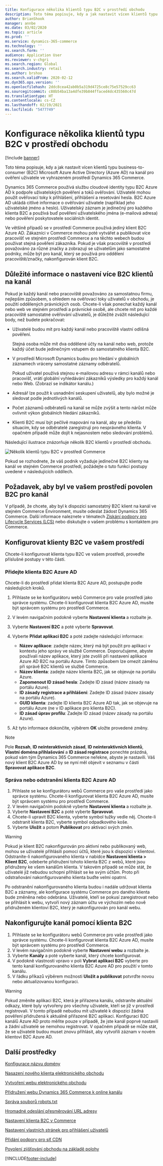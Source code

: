```yaml
---
title: Konfigurace několika klientů typu B2C v prostředí obchodu
description: Toto téma popisuje, kdy a jak nastavit vícen klientů typu business-to-consumer (B2C) Microsoft Azure Active Directory (Azure AD) na kanál pro ověření uživatele ve vyhrazeném prostředí Dynamics 365 Commerce.
author: BrianShook
manager: annbe
ms.date: 03/02/2020
ms.topic: article
ms.prod: ''
ms.service: dynamics-365-commerce
ms.technology: ''
ms.search.form: ''
audience: Application User
ms.reviewer: v-chgri
ms.search.region: Global
ms.search.industry: retail
ms.author: brshoo
ms.search.validFrom: 2020-02-12
ms.dyn365.ops.version: ''
ms.openlocfilehash: 2ddc8cea42ab0b5a319d4725ce8c75e57529cc63
ms.sourcegitcommit: c88b54ba13a4dfe39b844ffaced4dc435560c47d
ms.translationtype: HT
ms.contentlocale: cs-CZ
ms.lasthandoff: 02/19/2021
ms.locfileid: "5477749"
---
```

# <a name="configure-multiple-b2c-tenants-in-a-commerce-environment"></a>Konfigurace několika klientů typu B2C v prostředí obchodu

[!include [banner](includes/banner.md)]

Toto téma popisuje, kdy a jak nastavit vícen klientů typu business-to-consumer (B2C) Microsoft Azure Active Directory (Azure AD) na kanál pro ověření uživatele ve vyhrazeném prostředí Dynamics 365 Commerce.

Dynamics 365 Commerce používá službu cloudové identity typu B2C Azure AD k podpoře uživatelských pověření a toků ověřování. Uživatelé mohou použít ověřovací toky k přihlášení, přihlášení a resetování hesla. B2C Azure AD ukládá citlivé informace o ověřování uživatele (například jeho uživatelské jméno a heslo). Uživatelský záznam je jedinečný pro každého klienta B2C a používá buď pověření uživatelského jména (e-mailová adresa) nebo pověření poskytovatele sociálních identit.

Ve většině případů se v prostředí Commerce používá jediný klient B2C Azure AD. Zákazníci v Commerce mohou poté vytvářet a publikovat více pracovišť ve stejném prostředí Commerce a na těchto webech budou používat stejná pověření zákazníka. Pokud je však pracoviště v prostředí považováno za různé značky a zobrazují se uživatelům jako samostatné podniky, může být pro kanál, který se používá pro oddělení pracoviště/značky, nakonfigurován klient B2C.

## <a name="considerations-when-multiple-b2c-tenants-are-set-up-per-channel"></a>Důležité informace o nastavení více B2C klientů na kanál

Pokud je každý kanál nebo pracoviště považováno za samostatnou firmu, nejlepším způsobem, s ohledem na ověřovací toky uživatelů v obchodu, je použití oddělených právnických osob. Chcete-li však ponechat každý kanál nebo web ve stejném prostředí a právnické osobě, ale chcete mít pro každé pracoviště samostatné ověřování uživatelů, je důležité zvážit následující body, než budete pokračovat:

- Uživatelé budou mít pro každý kanál nebo pracoviště vlastní odlišná pověření.

    Stejná osoba může mít dva oddělené účty na kanál nebo web, protože každý účet bude jedinečným vstupem do samostatného klienta B2C.

- V prostředí Microsoft Dynamics budou pro hledání v globálních záznamech vráceny samostatné záznamy odběratelů.

    Pokud uživatel používá stejnou e-mailovou adresu v rámci kanálů nebo pracovišť, vrátí globální vyhledávání zákazníků výsledky pro každý kanál nebo Web. (Zobrazí se indikátor kanálu.)

- Adresář lze použít k usnadnění seskupení uživatelů, aby bylo možné je sledovat podle jednotlivých kanálů.
- Počet záznamů odběratelů na kanál se může zvýšit a tento nárůst může ovlivnit výkon globálních hledání zákazníků.
- Klienti B2C musí být pečlivě mapováni na kanál, aby se předešlo situacím, kdy se odběratelé zaregistrují pro nesprávného klienta. V opačném případě může dojít k nejasnostem nebo sledování problémů.

Následující ilustrace znázorňuje několik B2C klientů v prostředí obchodu.

![Několik klientů typu B2C v prostředí Commerce](media/MultiB2C_In_Environment.png)

Pokud se rozhodnete, že váš podnik vyžaduje jedinečné B2C klienty na kanál ve stejném Commerce prostředí, požádejte o tuto funkci postupy uvedené v následujících oddílech.

## <a name="request-that-b2c-per-channel-be-enabled-in-your-environment"></a>Požadavek, aby byl ve vašem prostředí povolen B2C pro kanál

V případě, že chcete, aby byl k dispozici samostatný B2C klient na kanál ve stejném Commerce Environment, musíte odeslat žádost Dynamics 365 Commerce. Další informace naleznete v tématech [Získání podpory pro Lifecycle Services (LCS)](../fin-ops-core/dev-itpro/lifecycle-services/lcs-support.md) nebo diskutujte o vašem problému s kontaktem pro Commerce.

## <a name="configure-b2c-tenants-in-your-environment"></a>Konfigurovat klienty B2C ve vašem prostředí

Chcete-li konfigurovat klienta typu B2C ve vašem prostředí, proveďte příslušné postupy v této části.

### <a name="add-an-azure-ad-b2c-tenant"></a>Přidejte klienta B2C Azure AD

Chcete-li do prostředí přidat klienta B2C Azure AD, postupujte podle následujících kroků.

1. Přihlaste se ke konfigurátoru webů Commerce pro vaše prostředí jako správce systému. Chcete-li konfigurovat klienta B2C Azure AD, musíte být správcem systému pro prostředí Commerce.
1. V levém navigačním podokně vyberte **Nastavení klienta** a rozbalte je.
1. Vyberte **Nastavení B2C** a poté vyberte **Spravovat**.
1. Vyberte **Přidat aplikaci B2C** a poté zadejte následující informace:

    - **Název aplikace**: zadejte název, který má být použit pro aplikaci v kontextu jeho správy ve službě Commerce. Doporučujeme, abyste používali název aplikace, který jste zvolili při nastavení aplikace Azure AD B2C na portálu Azure. Tímto způsobem lze omezit záměnu při správě B2C klientů ve službě Commerce.
    - **Název klienta**: zadejte název klienta B2C, jak se objevuje na portálu Azure.
    - **Zapomenout ID zásad hesla**: Zadejte ID zásad (název zásady na portálu Azure).
    - **ID zásady registrace a přihlášení**: Zadejte ID zásad (název zásady na portálu Azure).
    - **GUID klienta**: zadejte ID klienta B2C Azure AD tak, jak se objevuje na portálu Azure (ne v ID aplikace pro klienta B2C).
    - **ID zásad úprav profilu**: Zadejte ID zásad (název zásady na portálu Azure).

1. Až tyto informace dokončíte, výběrem **OK** uložte provedené změny.

> [!NOTE]
> Pole **Rozsah**, **ID neinteraktivních zásad**, **ID neinteraktivních klientů**, **Vlastní doména přihlašování** a **ID zásad registrace** ponechte prázdná, pokud vám tým Dynamics 365 Commerce neřekne, abyste je nastavili.
Váš nový klient B2C Azure AD by se nyní měl objevit v seznamu v části **Spravovat aplikace B2C**.

### <a name="manage-or-delete-an-azure-ad-b2c-tenant"></a>Správa nebo odstranění klienta B2C Azure AD

1. Přihlaste se ke konfigurátoru webů Commerce pro vaše prostředí jako správce systému. Chcete-li konfigurovat klienta B2C Azure AD, musíte být správcem systému pro prostředí Commerce.
1. V levém navigačním podokně vyberte **Nastavení klienta** a rozbalte je.
1. Vyberte **Nastavení B2C** a poté vyberte **Spravovat**.
1. Chcete-li upravit B2C klienta, vyberte symbol tužky vedle něj. Chcete-li odstranit klienta B2C, vyberte symbol odpadkového koše.
1. Vyberte **Uložit** a potom **Publikovat** pro aktivaci svých změn.

> [!WARNING]
> Pokud je klient B2C nakonfigurován pro aktivní nebo publikovaný web, mohou se uživatelé přihlásili pomocí účtů, které jsou k dispozici v klientovi. Odstraníte-li nakonfigurovaného klienta v nabídce **Nastavení klienta \> Klient B2C**, odeberte přidružení tohoto klienta B2C z webů, které jsou přidruženy ke všem kanálům klienta. V takovém případě se může stát, že uživatelé již nebudou schopni přihlásit se ke svým účtům. Proto při odstraňování nakonfigurovaného klienta buďte velmi opatrní.
>
> Po odstranění nakonfigurovaného klienta budou i nadále udržovat klienta B2C a záznamy, ale konfigurace systému Commerce pro daného klienta bude změněna nebo odebrána. Uživatelé, kteří se pokusí zaregistrovat nebo se přihlásit k webu, vytvoří nový záznam účtu ve výchozím nebo nově přidruženém klientovi B2C, který je nakonfigurován pro kanál webu.
## <a name="configure-your-channel-with-a-b2c-tenant"></a>Nakonfigurujte kanál pomocí klienta B2C

1. Přihlaste se ke konfigurátoru webů Commerce pro vaše prostředí jako správce systému. Chcete-li konfigurovat klienta B2C Azure AD, musíte být správcem systému pro prostředí Commerce.
1. V levém navigačním podokně vyberte **Nastavení webu** a rozbalte je.
1. Vyberte **Kanály** a poté vyberte kanál, který chcete konfigurovat.
1. V podokně vlastnosti vpravo v poli **Vybrat aplikaci B2C** vyberte pro tento kanál konfigurovaného klienta B2C Azure AD pro použití v tomto kanálu.
1. V řádku příkazů výběrem možnosti **Uložit a publikovat** potvrďte novou nebo aktualizovanou konfiguraci.

> [!WARNING]
> Pokud změníte aplikaci B2C, která je přiřazena kanálu, odstraníte aktuální odkazy, které byly vytvořeny pro všechny uživatele, kteří se již v prostředí registrovali. V tomto případě nebudou mít uživatelé k dispozici žádná pověření přidružená k aktuálně přiřazené B2C aplikaci. Konfiguraci B2C kanálů Azure AD proto měňte pouze v případě, že jste kanál poprvé nastavili a žádní uživatelé se nemohou registrovat. V opačném případě se může stát, že se uživatelé budou muset znovu přihlásit, aby vytvořili záznam v novém klientovi B2C Azure AD.
## <a name="additional-resources"></a>Další prostředky

[Konfigurace názvu domény](configure-your-domain-name.md)

[Nasazení nového klienta elektronického obchodu](deploy-ecommerce-site.md)

[Vytvoření webu elektronického obchodu](create-ecommerce-site.md)

[Přidružení webu Dynamics 365 Commerce k online kanálu](associate-site-online-store.md)

[Správa souborů robots.txt](manage-robots-txt-files.md)

[Hromadné odeslání přesměrování URL adresy](upload-bulk-redirects.md)

[Nastavení klienta B2C v Commerce](set-up-B2C-tenant.md)

[Nastavení vlastních stránek pro přihlášení uživatelů](custom-pages-user-logins.md)

[Přidání podpory pro síť CDN](add-cdn-support.md)

[Povolení zjišťování obchodu na základě polohy](enable-store-detection.md)


[!INCLUDE[footer-include](../includes/footer-banner.md)]
